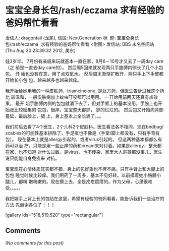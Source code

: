 # 宝宝全身长包/rash/eczama 求有经验的爸妈帮忙看看

发信人: dragontail (龙尾), 信区: NextGeneration
标  题: 宝宝全身长包/rash/eczama  求有经验的爸妈帮忙看看 &lt;附图&gt;
发信站: BBS 未名空间站 (Thu Aug 30 23:39:32 2012, 美东)

娃3岁半。 7月份有亲戚来玩就基本一直在家，8月6－10号才又去了一周day care（之
前是一直去day care的）。 然后周5回来就发现两只手胳膊内侧长了几个小包包。 开
始也没有在意，用了点双氧水。 然后周末渐渐扩散开，两只手上下手臂都开始长小包
包，越来越多也越来越痒。

我开始给她用我的一种皮肤药，triamcinolone, 是处方药，但医生告诉过我这个药比
较温和，一般皮肤病加上蚊虫叮咬都可以用用。 一开始用前两天还真有点效果， 最开
始手胳膊内侧的包包就消下去了，但对手臂上的基本没用，手腕上也开始张比较密集的
包包，很痒，宝宝整天都抓， 抓的烂烂的。 然后包又开始向背部蔓延，最后脸上，腿
上，身上基本上全长满了。。。

我们前后去看了4个医生，2个儿科2个皮肤科。医生看法各不相同，现在bedbug/
scabies的可能性基本排除了，手足疫也不像是（手掌/脚上都没有，只有手背有包）。
现在基本上就是allergy引起的，或者virus引起的。 但这两种基本都都么有药可以治
疗，只能是用一些止痒的药和cream来对付着。如果是allergy，整天都在家，也不知道
对什么过敏。是virus，也不传染，家里大人哥哥都没事儿。医生说只能能自身免疫来
对抗。

宝宝现在心情体质其实都不错，身上的包好象也不痒不痛。只有手臂上和大腿上的包包
睡觉时候比较痒。我们用药了一周多，基本不见好转。以前摸着她小胳膊小腿儿，都粉
嫩粉嫩的。现在摸上去，全是疙疙瘩瘩的。作为父母，心里很难受。。。。。

我把娃手上背上长的包贴在这里，希望有经验的爸妈看看，能告诉我们一些治疗的方法
先谢谢各位了！！！

[gallery ids="518,519,520" type="rectangular"]

## Comments

*(No comments for this post)*
